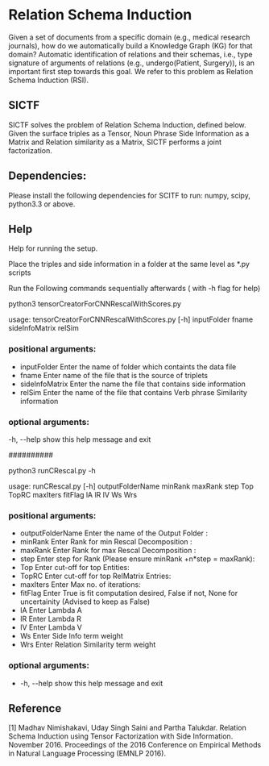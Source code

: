 # Relation Schema Induction

Given a set of documents from a specific domain (e.g., medical research journals), how do we automatically build a Knowledge Graph (KG) for that domain? Automatic identification of relations and their schemas, i.e., type signature of arguments of relations (e.g., undergo(Patient, Surgery)), is an important first step towards this goal. We refer to this problem as Relation Schema Induction (RSI).

## SICTF

SICTF solves the problem of Relation Schema Induction, defined below. Given the surface triples as a Tensor, Noun Phrase Side Information as a Matrix and Relation similarity as a Matrix, SICTF performs a joint factorization. 


## Dependencies:

Please install the following dependencies for SCITF to run:
numpy, scipy, python3.3 or above.

## Help
Help for running the setup.

Place the triples and side information in a folder at the same level as *.py scripts

Run the Following commands sequentially afterwards ( with -h flag for help)

python3 tensorCreatorForCNNRescalWithScores.py

usage: tensorCreatorForCNNRescalWithScores.py [-h]
                                              inputFolder fname sideInfoMatrix
                                              relSim

### positional arguments:
  * inputFolder     Enter the name of folder which containts the data file
  * fname           Enter name of the file that is the source of triplets
  * sideInfoMatrix  Enter the name the file that contains side information
  * relSim          Enter the name of the file that contains Verb phrase Similarity information

### optional arguments:
  -h, --help      show this help message and exit


##########

python3 runCRescal.py -h

usage: runCRescal.py [-h]
                     outputFolderName minRank maxRank step Top TopRC maxIters
                     fitFlag lA lR lV Ws Wrs

### positional arguments:
  * outputFolderName  Enter the name of the Output Folder :
  * minRank           Enter Rank for min Rescal Decomposition :
  * maxRank           Enter Rank for max Rescal Decomposition :
  * step              Enter step for Rank (Please ensure minRank +n*step =
                    maxRank):
  * Top               Enter cut-off for top Entities:
  * TopRC             Enter cut-off for top RelMatrix Entries:
  * maxIters          Enter Max no. of iterations:
  * fitFlag           Enter True is fit computation desired, False if not, None
                    for uncertainity (Advised to keep as False)
  * lA                Enter Lambda A
  * lR                Enter Lambda R
  * lV                Enter Lambda V
  * Ws                Enter Side Info term weight
  * Wrs               Enter Relation Similarity term weight

### optional arguments:
  * -h, --help        show this help message and exit

## Reference
[1] Madhav Nimishakavi, Uday Singh Saini and Partha Talukdar. Relation Schema Induction using Tensor Factorization with Side Information. November 2016. Proceedings of the 2016 Conference on Empirical Methods in Natural Language Processing (EMNLP 2016).
